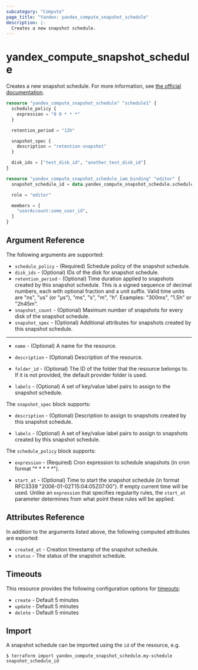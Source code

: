 ```yaml
---
subcategory: "Compute"
page_title: "Yandex: yandex_compute_snapshot_schedule"
description: |-
  Creates a new snapshot schedule.
---
```



# yandex_compute_snapshot_schedule




Creates a new snapshot schedule. For more information, see [the official documentation](https://cloud.yandex.ru/docs/compute/concepts/snapshot-schedule).

```terraform
resource "yandex_compute_snapshot_schedule" "schedule1" {
  schedule_policy {
    expression = "0 0 * * *"
  }

  retention_period = "12h"

  snapshot_spec {
    description = "retention-snapshot"
  }

  disk_ids = ["test_disk_id", "another_test_disk_id"]
}

resource "yandex_compute_snapshot_schedule_iam_binding" "editor" {
  snapshot_schedule_id = data.yandex_compute_snapshot_schedule.schedule1.id

  role = "editor"

  members = [
    "userAccount:some_user_id",
  ]
}
```

## Argument Reference

The following arguments are supported:

* `schedule_policy` - (Required) Schedule policy of the snapshot schedule.
* `disk_ids` - (Optional) IDs of the disk for snapshot schedule.
* `retention_period` - (Optional) Time duration applied to snapshots created by this snapshot schedule. This is a signed sequence of decimal numbers, each with optional fraction and a unit suffix. Valid time units are "ns", "us" (or "µs"), "ms", "s", "m", "h". Examples: "300ms", "1.5h" or "2h45m".
* `snapshot_count` - (Optional) Maximum number of snapshots for every disk of the snapshot schedule.
* `snapshot_spec` - (Optional) Additional attributes for snapshots created by this snapshot schedule.

---

* `name` - (Optional) A name for the resource.

* `description` - (Optional) Description of the resource.

* `folder_id` - (Optional) The ID of the folder that the resource belongs to. If it is not provided, the default provider folder is used.

* `labels` - (Optional) A set of key/value label pairs to assign to the snapshot schedule.

The `snapshot_spec` block supports:

* `description` - (Optional) Description to assign to snapshots created by this snapshot schedule.

* `labels` - (Optional) A set of key/value label pairs to assign to snapshots created by this snapshot schedule.

The `schedule_policy` block supports:

* `expression` - (Required) Cron expression to schedule snapshots (in cron format "* * * * *").

* `start_at` - (Optional) Time to start the snapshot schedule (in format RFC3339 "2006-01-02T15:04:05Z07:00"). If empty current time will be used. Unlike an `expression` that specifies regularity rules, the `start_at` parameter determines from what point these rules will be applied.

## Attributes Reference

In addition to the arguments listed above, the following computed attributes are exported:

* `created_at` - Creation timestamp of the snapshot schedule.
* `status` - The status of the snapshot schedule.

## Timeouts

This resource provides the following configuration options for [timeouts](https://www.terraform.io/docs/language/resources/syntax.html#operation-timeouts):

- `create` - Default 5 minutes
- `update` - Default 5 minutes
- `delete` - Default 5 minutes

## Import

A snapshot schedule can be imported using the `id` of the resource, e.g.

```
$ terraform import yandex_compute_snapshot_schedule.my-schedule snapshot_schedule_id
```
